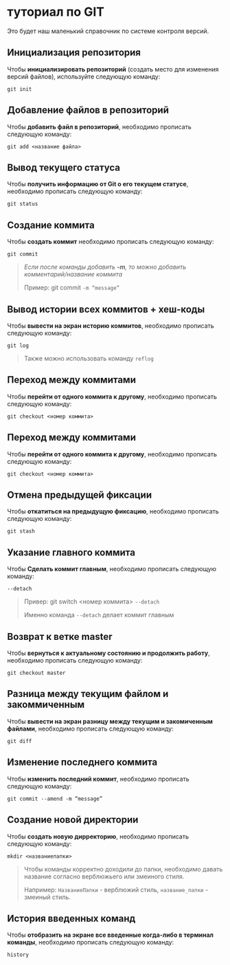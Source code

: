 # туториал по GIT
Это будет наш маленький справочник по системе контроля версий.

## Инициализация репозитория

Чтобы **инициализировать репозиторий** (создать место для изменения версий файлов), используйте следующую команду:

```
git init
```
## Добавление файлов в репозиторий
Чтобы **добавить файл в репозиторий**, необходимо прописать следующую команду:
```
git add <название файла>
```
## Вывод текущего статуса
Чтобы **получить информацию от Git о его текущем статусе**, необходимо прописать следующую команду:
```
git status
```
## Создание коммита
Чтобы **создать коммит** необходимо прописать следующую команду:
```
git commit
```
>*Если после команды добавить **-m**, то можно добавить комментарий/название коммита*
>
>Пример: git commit `-m “message”`
 ## Вывод истории всех коммитов + хеш-коды
Чтобы **вывести на экран историю коммитов**, необходимо прописать следующую команду:
```
git log 
```
>Также можно использовать команду `reflog`
 ## Переход между коммитами
Чтобы **перейти от одного коммита к другому**, необходимо прописать следующую команду:
```
git checkout <номер коммита>

```
 ## Переход между коммитами
Чтобы **перейти от одного коммита к другому**, необходимо прописать следующую команду:
```
git checkout <номер коммита>
```
## Отмена предыдущей фиксации
Чтобы **откатиться на предыдущую фиксацию**, необходимо прописать следующую команду:
```
git stash
```
## Указание главного коммита
Чтобы **Сделать коммит главным**, необходимо прописать следующую команду:
```
--detach 
```
>Привер: git switch <номер коммита> `--detach`
>
>Именно команда `--detach` делает коммит главным
## Возврат к ветке master
Чтобы **вернуться к актуальному состоянию и продолжить работу**, необходимо прописать следующую команду:
```
git checkout master
```
## Разница между текущим файлом и закоммиченным
Чтобы **вывести на экран разницу между текущим и закомиченным файлами**, необходимо прописать следующую команду:
```
git diff
```
## Изменение последнего коммита
Чтобы **изменить последний коммит**, необходимо прописать следующую команду:
```
git commit --amend -m “message”
```
## Создание новой директории
Чтобы **создать новую дирректорию**, необходимо прописать следующую команду:
```
mkdir <названиепапки>
```
>Чтобы команды корректно доходили до папки, необходимо давать название согласно верблюжьего или змеиного стиля.
>
> Например: `НазваниеПапки` - верблюжий стиль, `название_папки` - змеиный стиль.
## История введенных команд
Чтобы **отобразить на экране все введенные когда-либо в терминал команды**, необходимо прописать следующую команду:
```
history
```